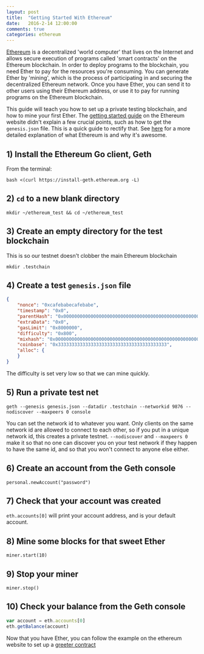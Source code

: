 ```yaml
---
layout: post
title:  "Getting Started With Ethereum"
date:   2016-2-14 12:00:00
comments: true
categories: ethereum
---
```


[Ethereum][ethereum-homepage] is a decentralized 'world computer' that lives on the Internet and allows secure execution of programs called 'smart contracts' on the Ethereum blockchain. In order to deploy programs to the blockchain, you need Ether to pay for the resources you're consuming. You can generate Ether by 'mining', which is the process of participating in and securing the decentralized Ethereum network. Once you have Ether, you can send it to other users using their Ethereum address, or use it to pay for running programs on the Ethereum blockchain.

This guide will teach you how to set up a private testing blockchain, and how to mine your first Ether. The [getting started guide][eth-get-started] on the Ethereum website didn't explain a few crucial points, such as how to get the `genesis.json` file. This is a quick guide to rectify that. See [here][ethereum-intro] for a more detailed explanation of what Ethereum is and why it's awesome.

## 1) Install the Ethereum Go client, Geth

From the terminal:

```
bash <(curl https://install-geth.ethereum.org -L)
```

## 2) `cd` to a new blank directory

`mkdir ~/ethereum_test && cd ~/ethereum_test`

## 3) Create an empty directory for the test blockchain

This is so our testnet doesn't clobber the main Ethereum blockchain

`mkdir .testchain`

## 4) Create a test `genesis.json` file
```json
{
	"nonce": "0xcafebabecafebabe",
	"timestamp": "0x0",
	"parentHash": "0x0000000000000000000000000000000000000000000000000000000000000000",
	"extraData": "0x0",
	"gasLimit": "0x8000000",
	"difficulty": "0x800",
	"mixhash": "0x0000000000000000000000000000000000000000000000000000000000000000",
	"coinbase": "0x3333333333333333333333333333333333333333",
	"alloc": {
	}
}

```

The difficulty is set very low so that we can mine quickly.

## 5) Run a private test net

`geth --genesis genesis.json --datadir .testchain --networkid 9876 --nodiscover --maxpeers 0 console`

You can set the network id to whatever you want. Only clients on the same network id are allowed to connect to each other, so if you put in a unique network id, this creates a private testnet. `--nodiscover` and `--maxpeers 0` make it so that no one can discover you on your test network if they happen to have the same id, and so that you won't connect to anyone else either.

## 6) Create an account from the Geth console

`personal.newAccount("password")`

## 7) Check that your account was created

`eth.accounts[0]` will print your account address, and is your default account.

## 8) Mine some blocks for that sweet Ether

`miner.start(10)`

## 9) Stop your miner

`miner.stop()`

## 10) Check your balance from the Geth console

```javascript
var account = eth.accounts[0]
eth.getBalance(account)
```

Now that you have Ether, you can follow the example on the ethereum website to set up a [greeter contract][greeter-contract]

[eth-get-started]:https://www.ethereum.org/cli
[greeter-contract]:https://www.ethereum.org/greeter
[ethereum-intro]:https://ethereum.gitbooks.io/frontier-guide/content/ethereum.html
[ethereum-homepage]:https://www.ethereum.org/


